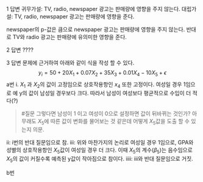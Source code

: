 1 답변
귀무가설: TV, radio, newspaper 광고는 판매량에 영향을 주지 않는다.
대립가설: TV, radio, newspaper 광고는 판매량에 영향을 준다.

newspaper의 p-값은 큼으로 newspaper 광고는 판매량에 영향을 주지 않는다. 
반대로 TV와 radio 광고는 판매량에 유의미한 영향을 준다. 

2 답변
????

3 답변
문제에 근거하여 아래와 같이 식을 작성 할 수 있다.
$$y_i =50 + 20X_1 + 0.07X_2 + 35X_3 + 0.01X_4 -10X_5 +\epsilon$$
a번
i. $X_1$ 과 $X_2$의 값이 고정임으로 상호작용항인 $x_4$ 또한 고정이다. 여성일 경우 1임으로 예 y의 값이 남성일 경우보다 크다. 따라서 남성이 여성보다 평균적으로 수입이 더 적다(?)
> #질문 
> 그렇다면 남성이 1 이고 여성이 0으로 설정하면 값이 뒤바뀌는 것인가? 아무래도 $X_5$에 따른 값이 변화를 물어보는 것 같은데 어떻게 $X_5$값을 도출 할 수 있는지 의문.

ii: i번의 반대 질문임으로 참.
iii: 위와 마찬가지의 논리로 여성일 경우 1임으로, GPA와 성별의 상호작용항인 $X_5$값이 여성일 경우 더 크다. 이때 $X_5$의 계수($\beta_5$)는 음수임으로 $X_5$의 값이 커질수록 예측된 y값이 작아짐으로 참이다.
iiii: iii와 반대 질문임으로 거짓.

b번
